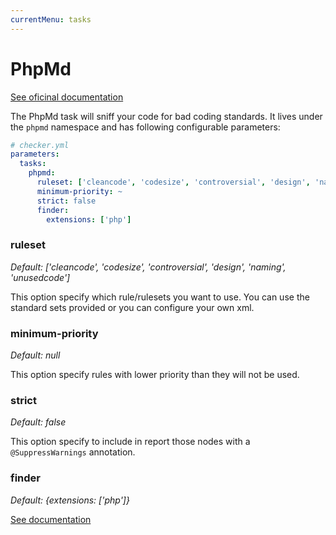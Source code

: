 ```yaml
---
currentMenu: tasks
---
```


# PhpMd

[See oficinal documentation](http://phpmd.org/)

The PhpMd task will sniff your code for bad coding standards.
It lives under the `phpmd` namespace and has following configurable parameters:

```yml
# checker.yml
parameters:
  tasks:
    phpmd:
      ruleset: ['cleancode', 'codesize', 'controversial', 'design', 'naming', 'unusedcode']
      minimum-priority: ~
      strict: false
      finder:
        extensions: ['php']
```

### ruleset

*Default: ['cleancode', 'codesize', 'controversial', 'design', 'naming', 'unusedcode']*

This option specify which rule/rulesets you want to use.
You can use the standard sets provided or you can configure your own xml.

### minimum-priority

*Default: null*

This option specify rules with lower priority than they will not be used.

### strict

*Default: false*

This option specify to include in report those nodes with a `@SuppressWarnings` annotation.

### finder

*Default: {extensions: ['php']}*

[See documentation](../tasks.md#finder)
